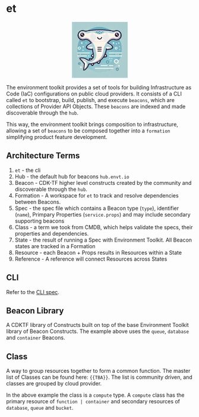 # et

<div style="text-align:center">
    <img src="images/logo.png" alt="logo" style="width:150px;"/>
</div>

The environment toolkit provides a set of tools for building Infrastructure as Code (IaC) configurations on public cloud providers. It consists of a CLI called `et` to bootstrap, build, publish, and execute `beacons`, which are collections of Provider API Objects. These `beacons` are indexed and made discoverable through the `hub`.

This way, the environment toolkit brings composition to infrastructure, allowing a set of `beacons` to be composed together into a `formation` simplifying product feature development.

## Architecture Terms

1. `et` - the cli
1. Hub - the default hub for beacons `hub.envt.io`
1. Beacon - CDK-TF higher level constructs created by the community and discoverable through the `hub`. <!-- Beacons are namespaced by class and expose composition contracts. -->
1. Formation - A workspace for `et` to track and resolve dependencies between Beacons.
1. Spec - the spec file which contains a Beacon type (`type`), identifier (`name`), Primpary Properties (`service.props`) and may include secondary supporting beacons
1. Class - a term we took from CMDB, which helps validate the specs, their properties and dependencies.
1. State - the result of running a Spec with Environment Toolkit. All Beacon states are tracked in a Formation
1. Resource - each Beacon + Props results in Resources within a State
1. Reference - A reference will connect Resources across States

## CLI

Refer to the [CLI spec](./CLI.md).

## Beacon Library

A CDKTF library of Constructs built on top of the base Environment Toolkit library of Beacon Constructs. The example above uses the `queue`, `database` and `container` Beacons.

## Class

A way to group resources together to form a common function. The master list of Classes can be found here: `{{TBA}}`. The list is community driven, and classes are grouped by cloud provider.

In the above example the class is a `compute` type. A `compute` class has the primary resource of `function | container` and secondary resources of `database`, `queue` and `bucket`.
